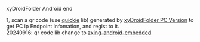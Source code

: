 xyDroidFolder Android end

1, scan a qr code (use [quickie](https://github.com/G00fY2/quickie) lib) generated by [xyDroidFolder PC Version](https://github.com/doobcontrol/xyDroidFolder) to get PC ip Endpoint infomation, and regist to it.  
    20240916: qr code lib change to [zxing-android-embedded](https://github.com/journeyapps/zxing-android-embedded)
